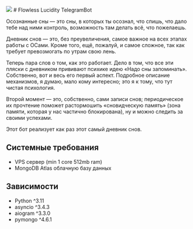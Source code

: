 <img src="https://github.com/FlowlessLucidity/Flowless-Lucidity-TelegramBot/workflows/syntax-check/badge.svg">
# Flowless Lucidity TelegramBot

Осознанные сны — это сны, в которых ты осознал, что спишь, что дало тебе над ними контроль, возможность там делать всё, что пожелаешь.

Дневник снов — это, без преувеличения, самое важное на всех этапах работы с ОСами. Кроме того, ещё, пожалуй, и самое сложное, так как требует превозмогать по утрам свою лень.

Теперь пара слов о том, как это работает. Дело в том, что все эти пляски с дневником прививают психике идею «Надо сны запоминать». Собственно, вот и весь его первый аспект. Подробное описание механизмов, я думаю, мало кому интересно; это я к тому, что тут чистая психология. 

Второй момент — это, собственно, сами записи снов; периодическое их прочтение поможет растормошить «сновидческую память» (зона памяти, которая у нас частично блокирована), ну и можно следить за своими успехами.

Этот бот реализует как раз этот самый дневник снов.

## Системные требования

- VPS сервер (min 1 core 512mb ram)
- MongoDB Atlas облачную базу данных

## Зависимости

- Python ^3.11
- asyncio ^3.4.3
- aiogram ^3.3.0
- pymongo ^4.6.1

